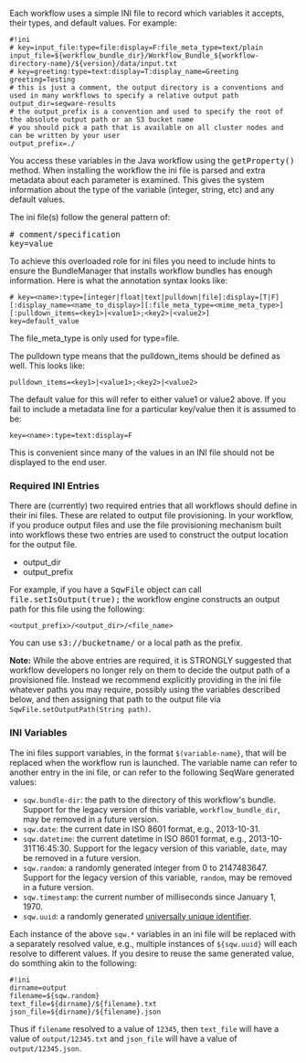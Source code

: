 
Each workflow uses a simple INI file to record which variables it accepts,
their types, and default values.  For example:

<pre><code>#!ini
# key=input_file:type=file:display=F:file_meta_type=text/plain
input_file=${workflow_bundle_dir}/Workflow_Bundle_${workflow-directory-name}/${version}/data/input.txt
# key=greeting:type=text:display=T:display_name=Greeting
greeting=Testing
# this is just a comment, the output directory is a conventions and used in many workflows to specify a relative output path
output_dir=seqware-results
# the output_prefix is a convention and used to specify the root of the absolute output path or an S3 bucket name
# you should pick a path that is available on all cluster nodes and can be written by your user
output_prefix=./
</code></pre>

You access these variables in the Java workflow using the
<tt>getProperty()</tt> method. When installing the workflow the ini file is
parsed and extra metadata about each parameter is examined. This gives the
system information about the type of the variable (integer, string, etc) and
any default values.

The ini file(s) follow the general pattern of:

<pre>
# comment/specification
key=value
</pre>

To achieve this overloaded role for ini files you need to include hints to
ensure the BundleManager that installs workflow bundles has enough information.
Here is what the annotation syntax looks like:

    # key=<name>:type=[integer|float|text|pulldown|file]:display=[T|F][:display_name=<name_to_display>][:file_meta_type=<mime_meta_type>][:pulldown_items=<key1>|<value1>;<key2>|<value2>]
    key=default_value

The file_meta_type is only used for type=file.

The pulldown type means that the pulldown_items should be defined as well. This looks like:

    pulldown_items=<key1>|<value1>;<key2>|<value2>

The default value for this will refer to either value1 or value2 above.
If you fail to include a metadata line for a particular key/value then it is assumed to be:

    key=<name>:type=text:display=F

This is convenient since many of the values in an INI file should not be displayed to the end user.

### Required INI Entries

There are (currently) two required entries that all workflows should define
in their ini files. These are related to output file provisioning. In your workflow,
if you produce output files and use the file provisioning mechanism built into
workflows these two entries are used to construct the output location for the
output file.

* output_dir
* output_prefix

For example, if you have a <tt>SqwFile</tt> object can call
<tt>file.setIsOutput(true);</tt> the workflow engine constructs an output path
for this file using the following:

	<output_prefix>/<output_dir>/<file_name>

You can use <tt>s3://bucketname/</tt> or a local path as the prefix.


<p class="warning"><strong>Note:</strong> While the above entries are required, it is STRONGLY suggested that workflow developers no longer rely on them to decide the output path of a provisioned file.  Instead we recommend explicitly providing in the ini file whatever paths you may require, possibly using the variables described below, and then assigning that path to the output file via <code>SqwFile.setOutputPath(String path)</code>.</p>


### INI Variables

The ini files support variables, in the format `$(variable-name}`, that will be replaced when the workflow run is launched. The variable name can refer to another entry in the ini file, or can refer to the following SeqWare generated values:

* `sqw.bundle-dir`: the path to the directory of this workflow's bundle. Support for the legacy version of this variable, `workflow_bundle_dir`, may be removed in a future version.
* `sqw.date`: the current date in ISO 8601 format, e.g., 2013-10-31.
* `sqw.datetime`: the current datetime in ISO 8601 format, e.g., 2013-10-31T16:45:30.  Support for the legacy version of this variable, `date`, may be removed in a future version.
* `sqw.random`: a randomly generated integer from 0 to 2147483647.  Support for the legacy version of this variable, `random`, may be removed in a future version.
* `sqw.timestamp`: the current number of milliseconds since January 1, 1970.
* `sqw.uuid`: a randomly generated <a href="http://en.wikipedia.org/wiki/Universally_unique_identifier#Version_4_.28random.29">universally unique identifier</a>.

Each instance of the above `sqw.*` variables in an ini file will be replaced with a separately resolved value, e.g., multiple instances of `${sqw.uuid}` will each resolve to different values. If you desire to reuse the same generated value, do somthing akin to the following:

<pre><code>#!ini
dirname=output
filename=${sqw.random}
text_file=${dirname}/${filename}.txt
json_file=${dirname}/${filename}.json
</code></pre>

Thus if `filename` resolved to a value of `12345`, then `text_file` will have a value of `output/12345.txt` and `json_file` will have a value of `output/12345.json`.


